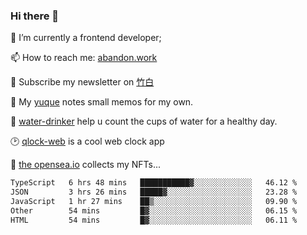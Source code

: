 ### Hi there 👋

<!--
**Alfxjx/Alfxjx** is a ✨ _special_ ✨ repository because its `README.md` (this file) appears on your GitHub profile.

Here are some ideas to get you started:

- 🔭 I’m currently working on ...
- 🌱 I’m currently learning ...
- 👯 I’m looking to collaborate on ...
- 🤔 I’m looking for help with ...
- 💬 Ask me about ...
- 📫 How to reach me: ...
- 😄 Pronouns: ...
- ⚡ Fun fact: ...
-->
🔭  I’m currently a frontend developer;

📫  How to reach me: [abandon.work](https://www.abandon.work/)

🎉  Subscribe my newsletter on [竹白](https://alfxjx.zhubai.love/)

🌱  My [yuque](https://www.yuque.com/alfxjx) notes small memos for my own.

🥤  [water-drinker](https://weldingboys.vercel.app/water) help u count the cups of water for a healthy day.

🕑  [qlock-web](https://qlock-web.vercel.app) is a cool web clock app

🌊  [the opensea.io](https://opensea.io/assets/0x495f947276749ce646f68ac8c248420045cb7b5e/29433830147332339639115006737701029562687338063458078299874716625823015632897) collects my NFTs...

<!--START_SECTION:waka-->

```txt
TypeScript   6 hrs 48 mins   ███████████▓░░░░░░░░░░░░░   46.12 %
JSON         3 hrs 26 mins   █████▓░░░░░░░░░░░░░░░░░░░   23.28 %
JavaScript   1 hr 27 mins    ██▒░░░░░░░░░░░░░░░░░░░░░░   09.90 %
Other        54 mins         █▓░░░░░░░░░░░░░░░░░░░░░░░   06.15 %
HTML         54 mins         █▓░░░░░░░░░░░░░░░░░░░░░░░   06.11 %
```

<!--END_SECTION:waka-->

